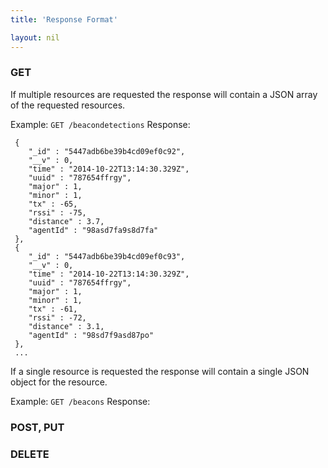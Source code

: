 ```yaml
---
title: 'Response Format'

layout: nil
---
```


### GET

If multiple resources are requested the response will contain a JSON array of the requested resources.

Example: `GET /beacondetections`
Response:
```[
 {
    "_id" : "5447adb6be39b4cd09ef0c92",
    "__v" : 0,
    "time" : "2014-10-22T13:14:30.329Z",
    "uuid" : "787654ffrgy",
    "major" : 1,
    "minor" : 1,
    "tx" : -65,
    "rssi" : -75,
    "distance" : 3.7,
    "agentId" : "98asd7fa9s8d7fa"
 },
 {
    "_id" : "5447adb6be39b4cd09ef0c93",
    "__v" : 0,
    "time" : "2014-10-22T13:14:30.329Z",
    "uuid" : "787654ffrgy",
    "major" : 1,
    "minor" : 1,
    "tx" : -61,
    "rssi" : -72,
    "distance" : 3.1,
    "agentId" : "98sd7f9asd87po"
 },
 ...
```
 
If a single resource is requested the response will contain a single JSON object for the resource.

Example: `GET /beacons`
Response:


### POST, PUT

### DELETE

